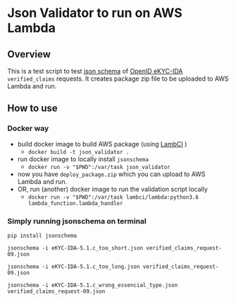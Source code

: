 # Json Validator to run on AWS Lambda

## Overview
This is a test script to test [json schema](https://openid.net/schemas/verified_claims_request-09.json) of [OpenID eKYC-IDA](https://openid.net/specs/openid-connect-4-identity-assurance-1_0-09.html) `verified_claims` requests.
It creates package zip file to be uploaded to AWS Lambda and run.

## How to use

### Docker way

- build docker image to build AWS package (using [LambCI](https://hub.docker.com/r/lambci/lambda/) )
  - `docker build -t json_validator .`
- run docker image to locally install `jsonschema`
  - `docker run -v "$PWD":/var/task json_validator`
- now you have `deploy_package.zip` which you can upload to AWS Lambda and run.
- OR, run (another) docker image to run the validation script locally
  - `docker run -v "$PWD":/var/task lambci/lambda:python3.6 lambda_function.lambda_handler`
  
### Simply running jsonschema on terminal

 `pip install jsonschema`
 
 `jsonschema -i eKYC-IDA-5.1.c_too_short.json verified_claims_request-09.json`
 
 `jsonschema -i eKYC-IDA-5.1.c_too_long.json verified_claims_request-09.json`
 
 `jsonschema -i eKYC-IDA-5.1.c_wrong_essencial_type.json verified_claims_request-09.json`
  